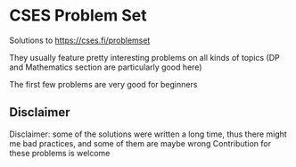 # CSES Problem Set

Solutions to <https://cses.fi/problemset>

They usually feature pretty interesting problems on all kinds of topics (DP and Mathematics section are particularly good here)

The first few problems are very good for beginners

## Disclaimer

Disclaimer: some of the solutions were written a long time, thus there might me bad practices, and some of them are maybe wrong
Contribution for these problems is welcome
